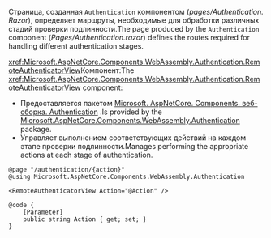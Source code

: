 <span data-ttu-id="dd79d-101">Страница, созданная `Authentication` компонентом (*pages/Authentication. Razor*), определяет маршруты, необходимые для обработки различных стадий проверки подлинности.</span><span class="sxs-lookup"><span data-stu-id="dd79d-101">The page produced by the `Authentication` component (*Pages/Authentication.razor*) defines the routes required for handling different authentication stages.</span></span>

<span data-ttu-id="dd79d-102"><xref:Microsoft.AspNetCore.Components.WebAssembly.Authentication.RemoteAuthenticatorView>Компонент:</span><span class="sxs-lookup"><span data-stu-id="dd79d-102">The <xref:Microsoft.AspNetCore.Components.WebAssembly.Authentication.RemoteAuthenticatorView> component:</span></span>

* <span data-ttu-id="dd79d-103">Предоставляется пакетом [Microsoft. AspNetCore. Components. веб-сборка. Authentication](https://www.nuget.org/packages/Microsoft.AspNetCore.Components.WebAssembly.Authentication/) .</span><span class="sxs-lookup"><span data-stu-id="dd79d-103">Is provided by the [Microsoft.AspNetCore.Components.WebAssembly.Authentication](https://www.nuget.org/packages/Microsoft.AspNetCore.Components.WebAssembly.Authentication/) package.</span></span>
* <span data-ttu-id="dd79d-104">Управляет выполнением соответствующих действий на каждом этапе проверки подлинности.</span><span class="sxs-lookup"><span data-stu-id="dd79d-104">Manages performing the appropriate actions at each stage of authentication.</span></span>

```razor
@page "/authentication/{action}"
@using Microsoft.AspNetCore.Components.WebAssembly.Authentication

<RemoteAuthenticatorView Action="@Action" />

@code {
    [Parameter]
    public string Action { get; set; }
}
```
